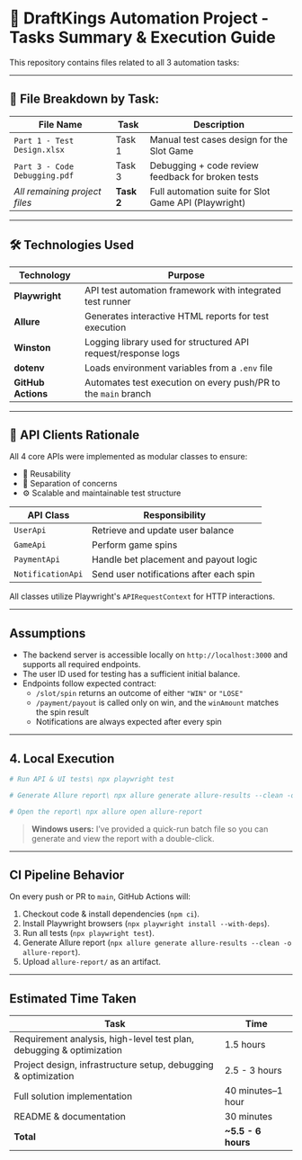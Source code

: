 # 🎯 DraftKings Automation Project - Tasks Summary & Execution Guide

This repository contains files related to all 3 automation tasks:

---

## 📌 File Breakdown by Task:

| File Name                      | Task     | Description                                           |
|-------------------------------|----------|-------------------------------------------------------|
| `Part 1 - Test Design.xlsx`   | Task 1   | Manual test cases design for the Slot Game           |
| `Part 3 - Code Debugging.pdf` | Task 3   | Debugging + code review feedback for broken tests     |
| *All remaining project files* | **Task 2** | Full automation suite for Slot Game API (Playwright) |

---

## 🛠️ Technologies Used

| Technology        | Purpose                                                             |
|-------------------|---------------------------------------------------------------------|
| **Playwright**     | API test automation framework with integrated test runner           |
| **Allure**         | Generates interactive HTML reports for test execution              |
| **Winston**        | Logging library used for structured API request/response logs      |
| **dotenv**         | Loads environment variables from a `.env` file                     |
| **GitHub Actions** | Automates test execution on every push/PR to the `main` branch     |

---

## 🤖 API Clients Rationale

All 4 core APIs were implemented as modular classes to ensure:
- 🔁 Reusability
- 🧹 Separation of concerns
- ⚙️ Scalable and maintainable test structure

| API Class          | Responsibility                                      |
|--------------------|-----------------------------------------------------|
| `UserApi`          | Retrieve and update user balance                    |
| `GameApi`          | Perform game spins                                  |
| `PaymentApi`       | Handle bet placement and payout logic               |
| `NotificationApi`  | Send user notifications after each spin             |

All classes utilize Playwright's `APIRequestContext` for HTTP interactions.

---


## Assumptions

- The backend server is accessible locally on `http://localhost:3000` and supports all required endpoints.
- The user ID used for testing has a sufficient initial balance.
- Endpoints follow expected contract:
  - `/slot/spin` returns an outcome of either `"WIN"` or `"LOSE"`
  - `/payment/payout` is called only on win, and the `winAmount` matches the spin result
  - Notifications are always expected after every spin

---

## 4. Local Execution

```bash
# Run API & UI tests\ npx playwright test

# Generate Allure report\ npx allure generate allure-results --clean -o allure-report

# Open the report\ npx allure open allure-report
```

> **Windows users:** I’ve provided a quick-run batch file so you can generate and view the report with a double-click.

---

## CI Pipeline Behavior

On every push or PR to `main`, GitHub Actions will:

1. Checkout code & install dependencies (`npm ci`).
2. Install Playwright browsers (`npx playwright install --with-deps`).
3. Run all tests (`npx playwright test`).
4. Generate Allure report (`npx allure generate allure-results --clean -o allure-report`).
5. Upload `allure-report/` as an artifact.

---


## Estimated Time Taken

| Task                                                                 | Time             |
|----------------------------------------------------------------------|------------------|
| Requirement analysis, high-level test plan, debugging & optimization | 1.5 hours        |
| Project design, infrastructure setup, debugging & optimization       | 2.5 - 3 hours    |
| Full solution implementation                                         | 40 minutes–1 hour|
| README & documentation                                               | 30 minutes       |
| **Total**                                                            | **~5.5 - 6 hours** |
